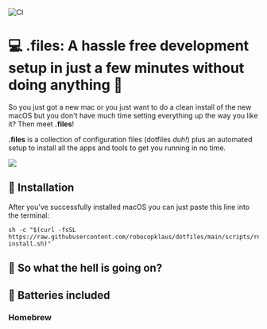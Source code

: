 ![CI](https://github.com/robocopklaus/dotfiles/workflows/CI/badge.svg)

# :computer: .files: A hassle free development setup in just a few minutes without doing anything :rocket: 

So you just got a new mac or you just want to do a clean install of the new macOS but you don't have much time setting everything up the way you like it? Then meet **.files**!

**.files** is a collection of configuration files (dotfiles *duh!*) plus an automated setup to install all the apps and tools to get you running in no time.

![](https://raw.githubusercontent.com/robocopklaus/dotfiles/main/screenshot.png)

## :robot: Installation

After you've successfully installed macOS you can just paste this line into the terminal:

```
sh -c "$(curl -fsSL https://raw.githubusercontent.com/robocopklaus/dotfiles/main/scripts/remote-install.sh)"
```

## :monocle_face: So what the hell is going on?



## :battery: Batteries included



### Homebrew


<!-- ### Terminal tools

- [Antigen](https://github.com/zsh-users/antigen)
- [iTerm2 Material Design](https://github.com/MartinSeeler/iterm2-material-design)
- [Powerlevel10k](https://github.com/romkatv/powerlevel10k)

### Code editor

- [Visual Studio Code](https://code.visualstudio.com) -->